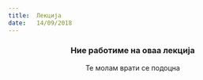 ```yaml
---
title:  Лекција
date:   14/09/2018
---
```


### <center>Ние работиме на оваа лекција</center>
<center>Те молам врати се подоцна</center>